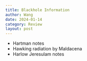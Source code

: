 ```yaml
---
title: Blackhole Information
author: Wang
date: 2024-01-14
category: Review
layout: post
---
```

- Hartman notes
- Hawking radiation by Maldacena
- Harlow Jeresulam notes
